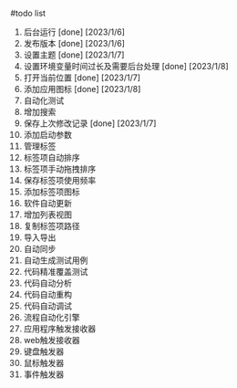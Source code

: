 #todo list
1. 后台运行 [done] [2023/1/6]
2. 发布版本 [done] [2023/1/6]
3. 设置主题 [done] [2023/1/7]
4. 设置环境变量时间过长及需要后台处理 [done] [2023/1/8]
5. 打开当前位置 [done] [2023/1/7]
6. 添加应用图标 [done] [2023/1/8]
7. 自动化测试
8. 增加搜索
9. 保存上次修改记录 [done] [2023/1/7]
10. 添加启动参数
11. 管理标签
12. 标签项自动排序
13. 标签项手动拖拽排序
14. 保存标签项使用频率
15. 添加标签项图标
16. 软件自动更新
17. 增加列表视图
18. 复制标签项路径
19. 导入导出
20. 自动同步
21. 自动生成测试用例
22. 代码精准覆盖测试
23. 代码自动分析
24. 代码自动重构
25. 代码自动调试
26. 流程自动化引擎
27. 应用程序触发接收器
28. web触发接收器
29. 键盘触发器
30. 鼠标触发器
31. 事件触发器
